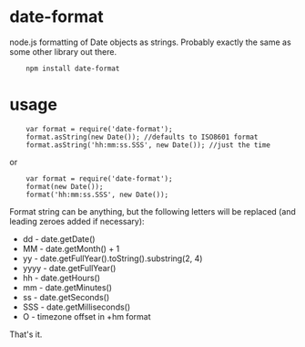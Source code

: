 date-format
===========

node.js formatting of Date objects as strings. Probably exactly the same as some other library out there.

        npm install date-format

usage
=====

        var format = require('date-format');
        format.asString(new Date()); //defaults to ISO8601 format
        format.asString('hh:mm:ss.SSS', new Date()); //just the time

or

        var format = require('date-format');
        format(new Date());
        format('hh:mm:ss.SSS', new Date());


Format string can be anything, but the following letters will be replaced (and leading zeroes added if necessary):
* dd - date.getDate()
* MM - date.getMonth() + 1
* yy - date.getFullYear().toString().substring(2, 4)
* yyyy - date.getFullYear()
* hh - date.getHours()
* mm - date.getMinutes()
* ss - date.getSeconds()
* SSS - date.getMilliseconds()
* O - timezone offset in +hm format

That's it.
